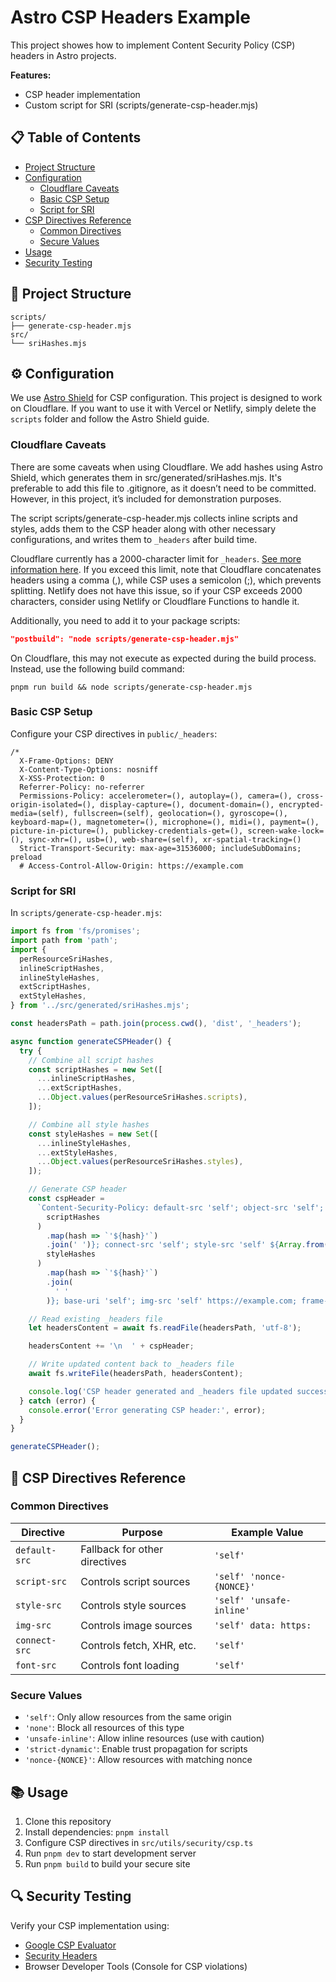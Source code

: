 # Astro CSP Headers Example

This project showes how to implement Content Security Policy (CSP) headers in
Astro projects.

**Features:**

- CSP header implementation
- Custom script for SRI (scripts/generate-csp-header.mjs)

## 📋 Table of Contents

- [Project Structure](#-project-structure)
- [Configuration](#️-configuration)
  - [Cloudflare Caveats](#cloudflare-caveats)
  - [Basic CSP Setup](#basic-csp-setup)
  - [Script for SRI](#script-for-sri)
- [CSP Directives Reference](#-csp-directives-reference)
  - [Common Directives](#common-directives)
  - [Secure Values](#secure-values)
- [Usage](#-usage)
- [Security Testing](#-security-testing)

## 🚀 Project Structure

```
scripts/
├── generate-csp-header.mjs
src/
└── sriHashes.mjs
```

## ⚙️ Configuration

We use [Astro Shield](https://github.com/kindspells/astro-shield) for CSP
configuration. This project is designed to work on Cloudflare. If you want to
use it with Vercel or Netlify, simply delete the `scripts` folder and follow the
Astro Shield guide.

### Cloudflare Caveats

There are some caveats when using Cloudflare. We add hashes using Astro Shield,
which generates them in src/generated/sriHashes.mjs. It's preferable to add this
file to .gitignore, as it doesn’t need to be committed. However, in this
project, it’s included for demonstration purposes.

The script scripts/generate-csp-header.mjs collects inline scripts and styles,
adds them to the CSP header along with other necessary configurations, and
writes them to `_headers` after build time.

Cloudflare currently has a 2000-character limit for `_headers`.
[See more information here](https://developers.cloudflare.com/pages/configuration/headers/).
If you exceed this limit, note that Cloudflare concatenates headers using a
comma (,), while CSP uses a semicolon (;), which prevents splitting. Netlify
does not have this issue, so if your CSP exceeds 2000 characters, consider using
Netlify or Cloudflare Functions to handle it.

Additionally, you need to add it to your package scripts:

```json
"postbuild": "node scripts/generate-csp-header.mjs"
```

On Cloudflare, this may not execute as expected during the build process.
Instead, use the following build command:

`pnpm run build && node scripts/generate-csp-header.mjs`

### Basic CSP Setup

Configure your CSP directives in `public/_headers`:

```
/*
  X-Frame-Options: DENY
  X-Content-Type-Options: nosniff
  X-XSS-Protection: 0
  Referrer-Policy: no-referrer
  Permissions-Policy: accelerometer=(), autoplay=(), camera=(), cross-origin-isolated=(), display-capture=(), document-domain=(), encrypted-media=(self), fullscreen=(self), geolocation=(), gyroscope=(), keyboard-map=(), magnetometer=(), microphone=(), midi=(), payment=(), picture-in-picture=(), publickey-credentials-get=(), screen-wake-lock=(), sync-xhr=(), usb=(), web-share=(self), xr-spatial-tracking=()
  Strict-Transport-Security: max-age=31536000; includeSubDomains; preload
  # Access-Control-Allow-Origin: https://example.com
```

### Script for SRI

In `scripts/generate-csp-header.mjs`:

```ts
import fs from 'fs/promises';
import path from 'path';
import {
  perResourceSriHashes,
  inlineScriptHashes,
  inlineStyleHashes,
  extScriptHashes,
  extStyleHashes,
} from '../src/generated/sriHashes.mjs';

const headersPath = path.join(process.cwd(), 'dist', '_headers');

async function generateCSPHeader() {
  try {
    // Combine all script hashes
    const scriptHashes = new Set([
      ...inlineScriptHashes,
      ...extScriptHashes,
      ...Object.values(perResourceSriHashes.scripts),
    ]);

    // Combine all style hashes
    const styleHashes = new Set([
      ...inlineStyleHashes,
      ...extStyleHashes,
      ...Object.values(perResourceSriHashes.styles),
    ]);

    // Generate CSP header
    const cspHeader =
      `Content-Security-Policy: default-src 'self'; object-src 'self'; script-src 'self' ${Array.from(
        scriptHashes
      )
        .map(hash => `'${hash}'`)
        .join(' ')}; connect-src 'self'; style-src 'self' ${Array.from(
        styleHashes
      )
        .map(hash => `'${hash}'`)
        .join(
          ' '
        )}; base-uri 'self'; img-src 'self' https://example.com; frame-ancestors 'none'; worker-src 'self'; manifest-src 'none'; form-action 'self';`.trim();

    // Read existing _headers file
    let headersContent = await fs.readFile(headersPath, 'utf-8');

    headersContent += '\n  ' + cspHeader;

    // Write updated content back to _headers file
    await fs.writeFile(headersPath, headersContent);

    console.log('CSP header generated and _headers file updated successfully.');
  } catch (error) {
    console.error('Error generating CSP header:', error);
  }
}

generateCSPHeader();
```

## 📝 CSP Directives Reference

### Common Directives

| Directive     | Purpose                       | Example Value            |
| ------------- | ----------------------------- | ------------------------ |
| `default-src` | Fallback for other directives | `'self'`                 |
| `script-src`  | Controls script sources       | `'self' 'nonce-{NONCE}'` |
| `style-src`   | Controls style sources        | `'self' 'unsafe-inline'` |
| `img-src`     | Controls image sources        | `'self' data: https:`    |
| `connect-src` | Controls fetch, XHR, etc.     | `'self'`                 |
| `font-src`    | Controls font loading         | `'self'`                 |

### Secure Values

- `'self'`: Only allow resources from the same origin
- `'none'`: Block all resources of this type
- `'unsafe-inline'`: Allow inline resources (use with caution)
- `'strict-dynamic'`: Enable trust propagation for scripts
- `'nonce-{NONCE}'`: Allow resources with matching nonce

## 📚 Usage

1. Clone this repository
2. Install dependencies: `pnpm install`
3. Configure CSP directives in `src/utils/security/csp.ts`
4. Run `pnpm dev` to start development server
5. Run `pnpm build` to build your secure site

## 🔍 Security Testing

Verify your CSP implementation using:

- [Google CSP Evaluator](https://csp-evaluator.withgoogle.com/)
- [Security Headers](https://securityheaders.com/)
- Browser Developer Tools (Console for CSP violations)
